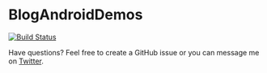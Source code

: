 # BlogAndroidDemos

[![Build Status](https://app.bitrise.io/app/759abbca956da2df/status.svg?token=Fpx_Nf4zrc6wiIbTFNXzzg&branch=master)](https://app.bitrise.io/app/759abbca956da2df)

Have questions? Feel free to create a GitHub issue or you can message me on [Twitter](https://mobile.twitter.com/trinhngocthuy).
